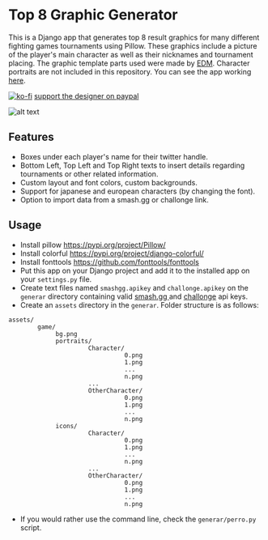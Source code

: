 # Top 8 Graphic Generator

This is a Django app that generates top 8 result graphics for many different fighting games tournaments using Pillow. These graphics include a picture of the player's main character as well as their nicknames and tournament placing. The graphic template parts used were made by [EDM](https://twitter.com/Elenriqu3). Character portraits are not included in this repository. You can see the app working [here](https://www.top8er.com/).

[![ko-fi](https://www.ko-fi.com/img/githubbutton_sm.svg)](https://ko-fi.com/E1E4K0N2)
[support the designer on paypal](https://www.paypal.com/paypalme/Elenriqu3)

![alt text](https://i.imgur.com/XUnYuR0.png "Top 8")

## Features

- Boxes under each player's name for their twitter handle.
- Bottom Left, Top Left and Top Right texts to insert details regarding tournaments or other related information.
- Custom layout and font colors, custom backgrounds.
- Support for japanese and european characters (by changing the font).
- Option to import data from a smash.gg or challonge link.

## Usage

- Install pillow https://pypi.org/project/Pillow/
- Install colorful https://pypi.org/project/django-colorful/
- Install fonttools https://github.com/fonttools/fonttools
- Put this app on your Django project and add it to the installed app on your `settings.py` file.
- Create text files named `smashgg.apikey` and `challonge.apikey` on the `generar` directory containing valid [smash.gg ](https://smash.gg/) and [challonge](https://challonge.com) api keys.
- Create an `assets` directory in the `generar`. Folder structure is as follows:
```
assets/
        game/
             bg.png
             portraits/
                      Character/
                                0.png
                                1.png
                                ...
                                n.png
                      ...
                      OtherCharacter/
                                0.png
                                1.png
                                ...
                                n.png
             icons/
                      Character/
                                0.png
                                1.png
                                ...
                                n.png
                      ...
                      OtherCharacter/
                                0.png
                                1.png
                                ...
                                n.png
```
- If you would rather use the command line, check the `generar/perro.py` script.
